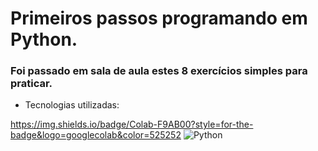 # Primeiros passos programando em Python.
### Foi passado em sala de aula estes 8 exercícios simples para praticar.
<ul>
  <li>Tecnologias utilizadas:</li>
</ul>

https://img.shields.io/badge/Colab-F9AB00?style=for-the-badge&logo=googlecolab&color=525252 ![Python](https://img.shields.io/badge/python-3670A0?style=for-the-badge&logo=python&logoColor=ffdd54)
